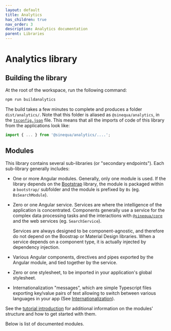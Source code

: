 ```yaml
---
layout: default
title: Analytics
has_children: true
nav_order: 3
description: Analytics documentation
parent: Libraries
---
```


# Analytics library

## Building the library

At the root of the workspace, run the following command:

```bash
npm run buildanalytics
```

The build takes a few minutes to complete and produces a folder `dist/analytics/`. Note that this folder is aliased as `@sinequa/analytics`, in the [`tsconfig.json`](https://github.com/sinequa/sba-angular/blob/master/tsconfig.json) file. This means that all the imports of code of this library from the applications look like:

```ts
import { ... } from '@sinequa/analytics/....';
```

## Modules

This library contains several sub-libraries (or "secondary endpoints"). Each sub-library generally includes:

- One or more Angular modules. Generally, only one module is used. If the library depends on the [Bootstrap](https://getbootstrap.com/) library, the module is packaged within a `bootstrap/` subfolder and the module is prefixed by `Bs` (eg. `BsSearchModule`).
- Zero or one Angular service. Services are where the intelligence of the application is concentrated. Components generally use a service for the complex data processing tasks and the interactions with [`@sinequa/core`]({{site.baseurl}}modules/core/core.html) and the web services (eg. `SearchService`).

    Services are always designed to be component-agnostic, and therefore do not depend on the Boostrap or Material Design libraries. When a service depends on a component type, it is actually injected by dependency injection.

- Various Angular components, directives and pipes exported by the Angular module, and tied together by the service.
- Zero or one stylesheet, to be imported in your application's global stylesheet.
- Internationalization "messages", which are simple Typescript files exporting key/value pairs of text allowing to switch between various languages in your app (See [Internationalization]({{site.baseurl}}tutorial/intl.html)).

See the [tutorial introduction]({{site.baseurl}}tutorial/intro.html#modules) for additional information on the modules' structure and how to get started with them.

Below is list of documented modules.
